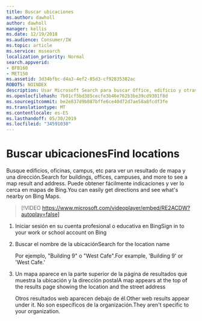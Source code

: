 ```yaml
---
title: Buscar ubicaciones
ms.author: dawholl
author: dawholl
manager: kellis
ms.date: 12/19/2018
ms.audience: Consumer/IW
ms.topic: article
ms.service: mssearch
localization_priority: Normal
search.appverid:
- BFB160
- MET150
ms.assetid: 3d34bfbc-d4a3-4ef2-85d3-cf92835382ac
ROBOTS: NOINDEX
description: Usar Microsoft Search para buscar Office, edificio y otras ubicaciones del área de trabajo, obtener instrucciones y mucho más
ms.openlocfilehash: 7b01cf5bd385cecfe3b46e762b3be39cd9301f8d
ms.sourcegitcommit: be2e837d9b087bffe6ce40d72d7ae58a8fcdf3fe
ms.translationtype: MT
ms.contentlocale: es-ES
ms.lasthandoff: 05/30/2019
ms.locfileid: "34591030"
---
```

# <a name="find-locations"></a><span data-ttu-id="f8f34-103">Buscar ubicaciones</span><span class="sxs-lookup"><span data-stu-id="f8f34-103">Find locations</span></span>

<span data-ttu-id="f8f34-104">Busque edificios, oficinas, campus, etc para ver un resultado de mapa y una dirección.</span><span class="sxs-lookup"><span data-stu-id="f8f34-104">Search for buildings, offices, campuses, and more to see a map result and address.</span></span> <span data-ttu-id="f8f34-105">Puede obtener fácilmente indicaciones y ver lo cerca en mapas de Bing.</span><span class="sxs-lookup"><span data-stu-id="f8f34-105">You can easily get directions and see what's nearby on Bing Maps.</span></span>

> [!VIDEO https://www.microsoft.com/videoplayer/embed/RE2ACDW?autoplay=false]
  
1. <span data-ttu-id="f8f34-106">Iniciar sesión en su cuenta profesional o educativa en Bing</span><span class="sxs-lookup"><span data-stu-id="f8f34-106">Sign in to your work or school account on Bing</span></span>
    
2. <span data-ttu-id="f8f34-107">Buscar el nombre de la ubicación</span><span class="sxs-lookup"><span data-stu-id="f8f34-107">Search for the location name</span></span>
    
    <span data-ttu-id="f8f34-108">Por ejemplo, "Building 9" o "West Cafe".</span><span class="sxs-lookup"><span data-stu-id="f8f34-108">For example, 'Building 9' or 'West Cafe.'</span></span>
    
3. <span data-ttu-id="f8f34-109">Un mapa aparece en la parte superior de la página de resultados que muestra la ubicación y la dirección postal</span><span class="sxs-lookup"><span data-stu-id="f8f34-109">A map appears at the top of the results page showing the location and the street address</span></span>
    
    <span data-ttu-id="f8f34-110">Otros resultados web aparecen debajo de él.</span><span class="sxs-lookup"><span data-stu-id="f8f34-110">Other web results appear under it.</span></span> <span data-ttu-id="f8f34-111">No son específicos de la organización.</span><span class="sxs-lookup"><span data-stu-id="f8f34-111">They aren't specific to your organization.</span></span>

  

